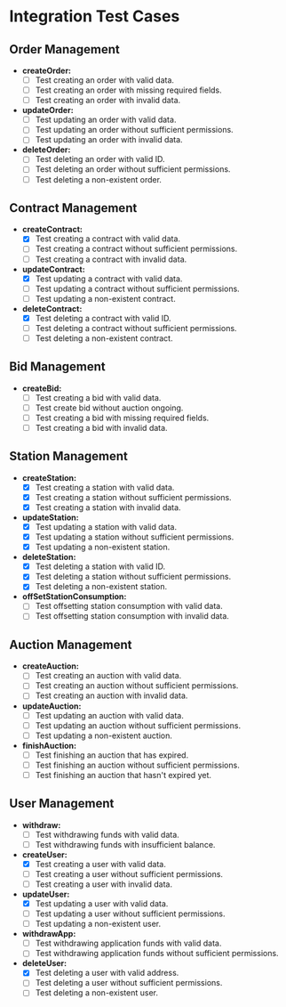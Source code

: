 # Integration Test Cases

## Order Management

- **createOrder:**
  - [ ] Test creating an order with valid data.
  - [ ] Test creating an order with missing required fields.
  - [ ] Test creating an order with invalid data.

- **updateOrder:**
  - [ ] Test updating an order with valid data.
  - [ ] Test updating an order without sufficient permissions.
  - [ ] Test updating an order with invalid data.

- **deleteOrder:**
  - [ ] Test deleting an order with valid ID.
  - [ ] Test deleting an order without sufficient permissions.
  - [ ] Test deleting a non-existent order.

## Contract Management

- **createContract:**
  - [x] Test creating a contract with valid data.
  - [ ] Test creating a contract without sufficient permissions.
  - [ ] Test creating a contract with invalid data.

- **updateContract:**
  - [x] Test updating a contract with valid data.
  - [ ] Test updating a contract without sufficient permissions.
  - [ ] Test updating a non-existent contract.

- **deleteContract:**
  - [x] Test deleting a contract with valid ID.
  - [ ] Test deleting a contract without sufficient permissions.
  - [ ] Test deleting a non-existent contract.

## Bid Management

- **createBid:**
  - [ ] Test creating a bid with valid data.
  - [ ] Test create bid without auction ongoing.
  - [ ] Test creating a bid with missing required fields.
  - [ ] Test creating a bid with invalid data.

## Station Management

- **createStation:**
  - [x] Test creating a station with valid data.
  - [x] Test creating a station without sufficient permissions.
  - [x] Test creating a station with invalid data.

- **updateStation:**
  - [x] Test updating a station with valid data.
  - [x] Test updating a station without sufficient permissions.
  - [x] Test updating a non-existent station.

- **deleteStation:**
  - [x] Test deleting a station with valid ID.
  - [x] Test deleting a station without sufficient permissions.
  - [x] Test deleting a non-existent station.

- **offSetStationConsumption:**
  - [ ] Test offsetting station consumption with valid data.
  - [ ] Test offsetting station consumption with invalid data.

## Auction Management

- **createAuction:**
  - [ ] Test creating an auction with valid data.
  - [ ] Test creating an auction without sufficient permissions.
  - [ ] Test creating an auction with invalid data.

- **updateAuction:**
  - [ ] Test updating an auction with valid data.
  - [ ] Test updating an auction without sufficient permissions.
  - [ ] Test updating a non-existent auction.

- **finishAuction:**
  - [ ] Test finishing an auction that has expired.
  - [ ] Test finishing an auction without sufficient permissions.
  - [ ] Test finishing an auction that hasn't expired yet.

## User Management

- **withdraw:**
  - [ ] Test withdrawing funds with valid data.
  - [ ] Test withdrawing funds with insufficient balance.

- **createUser:**
  - [x] Test creating a user with valid data.
  - [ ] Test creating a user without sufficient permissions.
  - [ ] Test creating a user with invalid data.

- **updateUser:**
  - [x] Test updating a user with valid data.
  - [ ] Test updating a user without sufficient permissions.
  - [ ] Test updating a non-existent user.

- **withdrawApp:**
  - [ ] Test withdrawing application funds with valid data.
  - [ ] Test withdrawing application funds without sufficient permissions.

- **deleteUser:**
  - [x] Test deleting a user with valid address.
  - [ ] Test deleting a user without sufficient permissions.
  - [ ] Test deleting a non-existent user.
